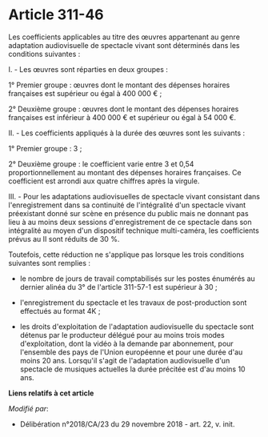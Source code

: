 # Article 311-46

Les coefficients applicables au titre des œuvres appartenant au genre adaptation audiovisuelle de spectacle vivant sont
déterminés dans les conditions suivantes :

I. - Les œuvres sont réparties en deux groupes :

1° Premier groupe : œuvres dont le montant des dépenses horaires françaises est supérieur ou égal à 400 000 € ;

2° Deuxième groupe : œuvres dont le montant des dépenses horaires françaises est inférieur à 400 000 € et supérieur ou égal à
54 000 €.

II. - Les coefficients appliqués à la durée des œuvres sont les suivants :

1° Premier groupe : 3 ;

2° Deuxième groupe : le coefficient varie entre 3 et 0,54 proportionnellement au montant des dépenses horaires françaises. Ce
coefficient est arrondi aux quatre chiffres après la virgule.

III. - Pour les adaptations audiovisuelles de spectacle vivant consistant dans l'enregistrement dans sa continuité de
l'intégralité d'un spectacle vivant préexistant donné sur scène en présence du public mais ne donnant pas lieu à au moins
deux sessions d'enregistrement de ce spectacle dans son intégralité au moyen d'un dispositif technique multi-caméra, les
coefficients prévus au II sont réduits de 30 %.

Toutefois, cette réduction ne s'applique pas lorsque les trois conditions suivantes sont remplies :

- le nombre de jours de travail comptabilisés sur les postes énumérés au dernier alinéa du 3° de l'article 311-57-1 est
supérieur à 30 ;

- l'enregistrement du spectacle et les travaux de post-production sont effectués au format 4K ;

- les droits d'exploitation de l'adaptation audiovisuelle du spectacle sont détenus par le producteur délégué pour au moins
trois modes d'exploitation, dont la vidéo à la demande par abonnement, pour l'ensemble des pays de l'Union européenne et pour
une durée d'au moins 20 ans. Lorsqu'il s'agit de l'adaptation audiovisuelle d'un spectacle de musiques actuelles la durée
précitée est d'au moins 10 ans.

**Liens relatifs à cet article**

_Modifié par_:

  - Délibération n°2018/CA/23 du 29 novembre 2018 - art. 22, v. init.
